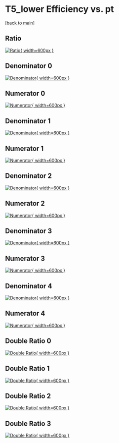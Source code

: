 # T5_lower Efficiency vs. pt

[[back to main](./)]



## Ratio

[![Ratio](../mtv/var/T5_lower_base_321_1_eff_pt.png){ width=600px }](../mtv/var/T5_lower_base_321_1_eff_pt.pdf)

## Denominator 0

[![Denominator](../mtv/den/T5_lower_base_321_1_eff_pt_den0.png){ width=600px }](../mtv/den/T5_lower_base_321_1_eff_pt_den0.pdf)

## Numerator 0

[![Numerator](../mtv/num/T5_lower_base_321_1_eff_pt_num0.png){ width=600px }](../mtv/num/T5_lower_base_321_1_eff_pt_num0.pdf)

## Denominator 1

[![Denominator](../mtv/den/T5_lower_base_321_1_eff_pt_den1.png){ width=600px }](../mtv/den/T5_lower_base_321_1_eff_pt_den1.pdf)

## Numerator 1

[![Numerator](../mtv/num/T5_lower_base_321_1_eff_pt_num1.png){ width=600px }](../mtv/num/T5_lower_base_321_1_eff_pt_num1.pdf)

## Denominator 2

[![Denominator](../mtv/den/T5_lower_base_321_1_eff_pt_den2.png){ width=600px }](../mtv/den/T5_lower_base_321_1_eff_pt_den2.pdf)

## Numerator 2

[![Numerator](../mtv/num/T5_lower_base_321_1_eff_pt_num2.png){ width=600px }](../mtv/num/T5_lower_base_321_1_eff_pt_num2.pdf)

## Denominator 3

[![Denominator](../mtv/den/T5_lower_base_321_1_eff_pt_den3.png){ width=600px }](../mtv/den/T5_lower_base_321_1_eff_pt_den3.pdf)

## Numerator 3

[![Numerator](../mtv/num/T5_lower_base_321_1_eff_pt_num3.png){ width=600px }](../mtv/num/T5_lower_base_321_1_eff_pt_num3.pdf)

## Denominator 4

[![Denominator](../mtv/den/T5_lower_base_321_1_eff_pt_den4.png){ width=600px }](../mtv/den/T5_lower_base_321_1_eff_pt_den4.pdf)

## Numerator 4

[![Numerator](../mtv/num/T5_lower_base_321_1_eff_pt_num4.png){ width=600px }](../mtv/num/T5_lower_base_321_1_eff_pt_num4.pdf)

## Double Ratio 0

[![Double Ratio](../mtv/ratio/T5_lower_base_321_1_eff_pt_ratio0.png){ width=600px }](../mtv/ratio/T5_lower_base_321_1_eff_pt_ratio0.pdf)

## Double Ratio 1

[![Double Ratio](../mtv/ratio/T5_lower_base_321_1_eff_pt_ratio1.png){ width=600px }](../mtv/ratio/T5_lower_base_321_1_eff_pt_ratio1.pdf)

## Double Ratio 2

[![Double Ratio](../mtv/ratio/T5_lower_base_321_1_eff_pt_ratio2.png){ width=600px }](../mtv/ratio/T5_lower_base_321_1_eff_pt_ratio2.pdf)

## Double Ratio 3

[![Double Ratio](../mtv/ratio/T5_lower_base_321_1_eff_pt_ratio3.png){ width=600px }](../mtv/ratio/T5_lower_base_321_1_eff_pt_ratio3.pdf)

